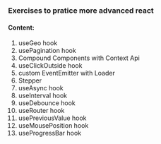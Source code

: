 ### Exercises to pratice more advanced react 
#### Content:
1. useGeo hook
2. usePagination hook
3. Compound Components with Context Api
4. useClickOutside hook
5. custom EventEmitter with Loader
6. Stepper
7. useAsync hook
8. useInterval hook
9. useDebounce hook
10. useRouter hook
11. usePreviousValue hook
12. useMousePosition hook
13. useProgressBar hook
